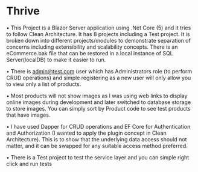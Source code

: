 # Thrive
•	This Project is a Blazor Server application using .Net Core (5) and it tries to follow Clean Architecture. It has 8 projects including a Test project. It is broken down into different projects/modules to demonstrate separation of concerns including extensibility and scalability concepts. There is an eCommerce.bak file that can be restored in a local instance of SQL Server(localDB) to make it easier to run.

•	There is admin@test.com user which has Administrators role (to perform CRUD operations) and simple registering as a new user will only allow you to view only a list of products.

•	Most products will not show images as I was using web links to display online images during development and later switched to database storage to store images. You can simply sort by Product code to see test products that have images.

•	I have used Dapper for CRUD operations and EF Core for Authentication and Authorization (I wanted to apply the plugin concept in Clean Architecture). This is to show that the underlying data access should not matter, and it can be swapped for any suitable access method preferred. 

•	There is a Test project to test the service layer and you can simple right click and run tests

